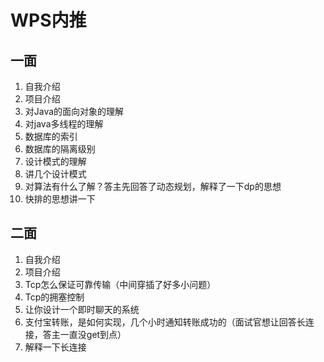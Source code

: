 # WPS内推

## 一面

1. 自我介绍
2. 项目介绍
3. 对Java的面向对象的理解
4. 对java多线程的理解
5. 数据库的索引
6. 数据库的隔离级别
7. 设计模式的理解
8. 讲几个设计模式
9. 对算法有什么了解？答主先回答了动态规划，解释了一下dp的思想
10. 快排的思想讲一下

## 二面

1. 自我介绍
2. 项目介绍
3. Tcp怎么保证可靠传输（中间穿插了好多小问题）
4. Tcp的拥塞控制
5. 让你设计一个即时聊天的系统
6. 支付宝转账，是如何实现，几个小时通知转账成功的（面试官想让回答长连接，答主一直没get到点）
7. 解释一下长连接